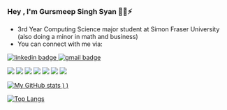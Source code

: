 ### Hey , I'm Gursmeep Singh Syan        👋🔭⚡
 - 3rd Year Computing Science major student at Simon Fraser University 
(also doing a minor in math and business)
- You can connect with me via:
<p>
  <a href="https://www.linkedin.com/in/gursmeep-singh-syan/">
   <img src="https://img.shields.io/badge/LinkedIn-0077B5?style=for-the-badge&logo=linkedin&logoColor=whitehttps://www.linkedin.com/in/gursmeep-singh-syan/" alt="linkedin badge">
  </a>
  <a href="mailto:gursmeep@gmail.com">
   <img src="https://img.shields.io/badge/Email%20-D14836?style=for-the-badge&logo=gmail&logoColor=white" alt="gmail badge">
  </a>
 </p>

![](https://img.shields.io/badge/Python-blue)
![](https://img.shields.io/badge/C++-red)
![](https://img.shields.io/badge/C-green)
![](https://img.shields.io/badge/R-9cf)
![](https://img.shields.io/badge/Java-orange)
![](https://img.shields.io/badge/SQL-blue)
![](https://img.shields.io/badge/Git-inactive&?style=social&logo=appveyor)

[![My GitHub stats](https://github-readme-stats.vercel.app/api?username=gursmeepsyan&hide=issues,stars,prs&count_private=true&show_icons=true&theme=radical)
)
)](https://github.com/anuraghazra/github-readme-stats)

[![Top Langs](https://github-readme-stats.vercel.app/api/top-langs/?username=gursmeepsyan&layout=compact)](https://github.com/anuraghazra/github-readme-stats)


<!--
**gursmeepsyan/gursmeepsyan** is a ✨ _special_ ✨ repository because its `README.md` (this file) appears on your GitHub profile.

Here are some ideas to get you started:

- 🔭 I’m currently working on ...
- 🌱 I’m currently learning ...
- 👯 I’m looking to collaborate on ...
- 🤔 I’m looking for help with ...
- 💬 Ask me about ...
- 📫 How to reach me: ...
- 😄 Pronouns: ...
- ⚡ Fun fact: ...
-->
